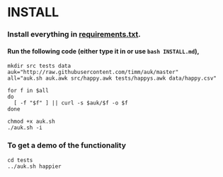 #  INSTALL

### Install everything in [requirements.txt](requirements.txt).

#### Run the following code (either type it in or use `bash INSTALL.md`),
 
    mkdir src tests data
    auk="http://raw.githubusercontent.com/timm/auk/master"
    all="auk.sh auk.awk src/happy.awk tests/happys.awk data/happy.csv"

    for f in $all
    do
      [ -f "$f" ] || curl -s $auk/$f -o $f
    done

    chmod +x auk.sh
    ./auk.sh -i

### To get a demo  of the functionality
 
    cd tests
    ../auk.sh happier
